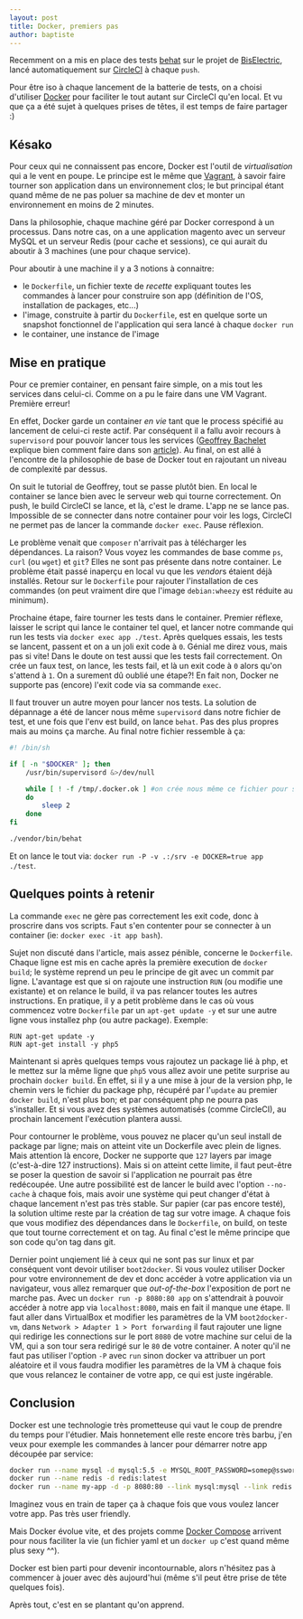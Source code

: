 ```yaml
---
layout: post
title: Docker, premiers pas
author: baptiste
---
```


Recemment on a mis en place des tests [behat](http://docs.behat.org/) sur le projet de [BisElectric](http://www.bis-electric.com/), lancé automatiquement sur [CircleCI](https://circleci.com/) à chaque `push`.

Pour être iso à chaque lancement de la batterie de tests, on a choisi d'utiliser [Docker](https://www.docker.com/) pour faciliter le tout autant sur CircleCI qu'en local. Et vu que ça a été sujet à quelques prises de têtes, il est temps de faire partager :)

## Késako

Pour ceux qui ne connaissent pas encore, Docker est l'outil de *virtualisation* qui a le vent en poupe. Le principe est le même que [Vagrant](https://www.vagrantup.com/), à savoir faire tourner son application dans un environnement clos; le but principal étant quand même de ne pas poluer sa machine de dev et monter un environnement en moins de 2 minutes.

Dans la philosophie, chaque machine géré par Docker correspond à un processus. Dans notre cas, on a une application magento avec un serveur MySQL et un serveur Redis (pour cache et sessions), ce qui aurait du aboutir à 3 machines (une pour chaque service).

Pour aboutir à une machine il y a 3 notions à connaitre:

* le `Dockerfile`, un fichier texte de *recette* expliquant toutes les commandes à lancer pour construire son app (définition de l'OS, installation de packages, etc...)
* l'image, construite à partir du `Dockerfile`, est en quelque sorte un snapshot fonctionnel de l'application qui sera lancé à chaque `docker run`
* le container, une instance de l'image

## Mise en pratique

Pour ce premier container, en pensant faire simple, on a mis tout les services dans celui-ci. Comme on a pu le faire dans une VM Vagrant. Première erreur!

En effet, Docker garde un container *en vie* tant que le process spécifié au lancement de celui-ci reste actif. Par conséquent il a fallu avoir recours à `supervisord` pour pouvoir lancer tous les services ([Geoffrey Bachelet](https://twitter.com/ubermuda) explique bien comment faire dans son [article](http://geoffrey.io/a-php-development-environment-with-docker.html)).
Au final, on est allé à l'encontre de la philosophie de base de Docker tout en rajoutant un niveau de complexité par dessus.

On suit le tutorial de Geoffrey, tout se passe plutôt bien. En local le container se lance bien avec le serveur web qui tourne correctement. On push, le build CircleCI se lance, et là, c'est le drame. L'app ne se lance pas.
Impossible de se connecter dans notre container pour voir les logs, CircleCI ne permet pas de lancer la commande `docker exec`. Pause réflexion.

Le problème venait que `composer` n'arrivait pas à télécharger les dépendances. La raison? Vous voyez les commandes de base comme `ps`, `curl` (ou `wget`) et `git`? Elles ne sont pas présente dans notre container. Le problème était passé inaperçu en local vu que les *vendor*s étaient déjà installés.
Retour sur le `Dockerfile` pour rajouter l'installation de ces commandes (on peut vraiment dire que l'image `debian:wheezy` est réduite au minimum).

Prochaine étape, faire tourner les tests dans le container. Premier réflexe, laisser le script qui lance le container tel quel, et lancer notre commande qui run les tests via `docker exec app ./test`. Après quelques essais, les tests se lancent, passent et on a un joli exit code à `0`. Génial me direz vous, mais pas si vite!
Dans le doute on test aussi que les tests fail correctement. On crée un faux test, on lance, les tests fail, et là un exit code à `0` alors qu'on s'attend à `1`. On a surement dû oublié une étape?! En fait non, Docker ne supporte pas (encore) l'exit code via sa commande `exec`.

Il faut trouver un autre moyen pour lancer nos tests. La solution de dépannage a été de lancer nous même `supervisord` dans notre fichier de test, et une fois que l'env est build, on lance `behat`. Pas des plus propres mais au moins ça marche.
Au final notre fichier ressemble à ça:

```sh
#! /bin/sh

if [ -n "$DOCKER" ]; then
    /usr/bin/supervisord &>/dev/null

    while [ ! -f /tmp/.docker.ok ] #on crée nous même ce fichier pour savoir quand l'env est build
    do
        sleep 2
    done
fi

./vendor/bin/behat
```
Et on lance le tout via: `docker run -P -v .:/srv -e DOCKER=true app ./test`.

## Quelques points à retenir

La commande `exec` ne gère pas correctement les exit code, donc à proscrire dans vos scripts. Faut s'en contenter pour se connecter à un container (ie: `docker exec -it app bash`).

Sujet non discuté dans l'article, mais assez pénible, concerne le `Dockerfile`. Chaque ligne est mis en cache après la première execution de `docker build`; le système reprend un peu le principe de git avec un commit par ligne. L'avantage est que si on rajoute une instruction `RUN` (ou modifie une existante) et on relance le build, il va pas relancer toutes les autres instructions.
En pratique, il y a petit problème dans le cas où vous commencez votre `Dockerfile` par un `apt-get update -y` et sur une autre ligne vous installez php (ou autre package). Exemple:

```
RUN apt-get update -y
RUN apt-get install -y php5
```

Maintenant si après quelques temps vous rajoutez un package lié à php, et le mettez sur la même ligne que `php5` vous allez avoir une petite surprise au prochain `docker build`. En effet, si il y a une mise à jour de la version php, le chemin vers le fichier du package php, récupéré par l'`update` au premier `docker build`, n'est plus bon; et par conséquent php ne pourra pas s'installer. Et si vous avez des systèmes automatisés (comme CircleCI), au prochain lancement l'exécution plantera aussi.

Pour contourner le problème, vous pouvez ne placer qu'un seul install de package par ligne; mais on atteint vite un Dockerfile avec plein de lignes. Mais attention là encore, Docker ne supporte que `127` layers par image (c'est-à-dire 127 instructions).
Mais si on atteint cette limite, il faut peut-être se poser la question de savoir si l'application ne pourrait pas être redécoupée.
Une autre possibilité est de lancer le build avec l'option `--no-cache` à chaque fois, mais avoir une système qui peut changer d'état à chaque lancement n'est pas très stable.
Sur papier (car pas encore testé), la solution ultime reste par la création de tag sur votre image. A chaque fois que vous modifiez des dépendances dans le `Dockerfile`, on build, on teste que tout tourne correctement et on tag. Au final c'est le même principe que son code qu'on tag dans git.

Dernier point unqiement lié à ceux qui ne sont pas sur linux et par conséquent vont devoir utiliser `boot2docker`. Si vous voulez utiliser Docker pour votre environnement de dev et donc accéder à votre application via un navigateur, vous allez remarquer que *out-of-the-box* l'exposition de port ne marche pas. Avec un `docker run -p 8080:80 app` on s'attendrait à pouvoir accéder à notre app via `localhost:8080`, mais en fait il manque une étape. Il faut aller dans VirtualBox et modifier les paramètres de la VM `boot2docker-vm`, dans `Network > Adapter 1 > Port forwarding` il faut rajouter une ligne qui redirige les connections sur le port `8080` de votre machine sur celui de la VM, qui a son tour sera redirigé sur le `80` de votre container.
A noter qu'il ne faut pas utiliser l'option `-P` avec `run` sinon docker va attribuer un port aléatoire et il vous faudra modifier les paramètres de la VM à chaque fois que vous relancez le container de votre app, ce qui est juste ingérable.

## Conclusion

Docker est une technologie très prometteuse qui vaut le coup de prendre du temps pour l'étudier. Mais honnetement elle reste encore très barbu, j'en veux pour exemple les commandes à lancer pour démarrer notre app découpée par service:
```sh
docker run --name mysql -d mysql:5.5 -e MYSQL_ROOT_PASSWORD=somep@ssword
docker run --name redis -d redis:latest
docker run --name my-app -d -p 8080:80 --link mysql:mysql --link redis:redis app-image
```
Imaginez vous en train de taper ça à chaque fois que vous voulez lancer votre app. Pas très user friendly.

Mais Docker évolue vite, et des projets comme [Docker Compose](https://blog.docker.com/2015/01/dockercon-eu-introducing-docker-compose/) arrivent pour nous faciliter la vie (un fichier yaml et un `docker up` c'est quand même plus sexy ^^).

Docker est bien parti pour devenir incontournable, alors n'hésitez pas à commencer à jouer avec dès aujourd'hui (même s'il peut être prise de tête quelques fois).

Après tout, c'est en se plantant qu'on apprend.
